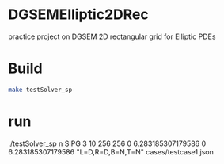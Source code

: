 # DGSEMElliptic2DRec
practice project on DGSEM 2D rectangular grid for Elliptic PDEs

# Build
```bash
make testSolver_sp
```

# run
./testSolver_sp n SIPG 3 10 256 256 0 6.283185307179586 0 6.283185307179586 "L=D,R=D,B=N,T=N" cases/testcase1.json


